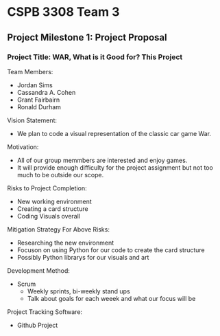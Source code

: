 # CSPB 3308 Team 3

## Project Milestone 1: Project Proposal

### Project Title: WAR, What is it Good for? This Project

Team Members:
  - Jordan Sims
  - Cassandra A. Cohen
  - Grant Fairbairn
  - Ronald Durham

Vision Statement:
  - We plan to code a visual representation of the classic car game War. 

Motivation:
  - All of our group memmbers are interested and enjoy games.
  - It will provide enough difficulty for the project assignment but not too much to be outside our scope. 

Risks to Project Completion:
  - New working environment
  - Creating a card structure
  - Coding Visuals overall

Mitigation Strategy For Above Risks:
  - Researching the new environment
  - Focuson on using Python for our code to create the card structure
  - Possibly Python librarys for our visuals and art

Development Method:
  - Scrum
    - Weekly sprints, bi-weekly stand ups
    - Talk about goals for each weeek and what our focus will be  

Project Tracking Software:
  - Github Project
